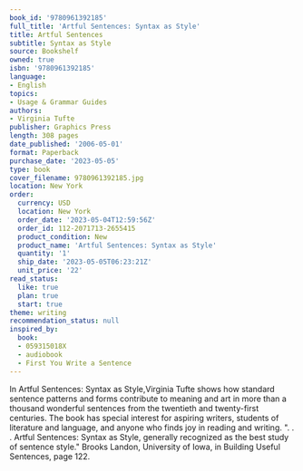 ```yaml
---
book_id: '9780961392185'
full_title: 'Artful Sentences: Syntax as Style'
title: Artful Sentences
subtitle: Syntax as Style
source: Bookshelf
owned: true
isbn: '9780961392185'
language:
- English
topics:
- Usage & Grammar Guides
authors:
- Virginia Tufte
publisher: Graphics Press
length: 308 pages
date_published: '2006-05-01'
format: Paperback
purchase_date: '2023-05-05'
type: book
cover_filename: 9780961392185.jpg
location: New York
order:
  currency: USD
  location: New York
  order_date: '2023-05-04T12:59:56Z'
  order_id: 112-2071713-2655415
  product_condition: New
  product_name: 'Artful Sentences: Syntax as Style'
  quantity: '1'
  ship_date: '2023-05-05T06:23:21Z'
  unit_price: '22'
read_status:
  like: true
  plan: true
  start: true
theme: writing
recommendation_status: null
inspired_by:
  book:
  - 059315018X
  - audiobook
  - First You Write a Sentence
---
```

In Artful Sentences: Syntax as Style,Virginia Tufte shows how standard sentence patterns and forms contribute to meaning and art in more than a thousand wonderful sentences from the twentieth and twenty-first centuries. The book has special interest for aspiring writers, students of literature and language, and anyone who finds joy in reading and writing.
". . . Artful Sentences: Syntax as Style, generally recognized as the best study of sentence style." Brooks Landon, University of Iowa, in Building Useful Sentences, page 122.

